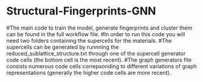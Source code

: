 # Structural-Fingerprints-GNN
#The main code to train the model, generate fingerprints and cluster them can be found in the full workflow file.
#In order to run this code you will need two folders containing the supercells for the materials.
#The supercells can be generated by runnning the reduced_sublattice_structure.txt through one of the supercell generator code cells (the bottom cell is the most recent).
#The graph generators file consists numerous code cells correpsonding to different variations of graph representations (generally the higher code cells are more recent).
